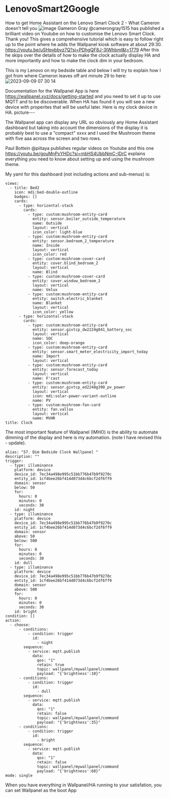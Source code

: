 # LenovoSmart2Google

How to get Home Assistant on the Lenovo Smart Clock 2 - What Cameron doesn't tell you
![image](https://github.com/PhillyGilly/LenovoSmart2Google/assets/56273663/2236ede7-44ed-41d8-9d9c-1258f030f9b4)
Gameron Gray @camerongray1515 has published a brilliant video on Youtube on how to customise the Lenovo Smart Clock. Thank you!
This gives a comprehensive tutorial which is easy to follow right up to the point where he adds the Wallpanel kiosk software at about 29:30.
https://youtu.be/uSHpvbbvz7Q?si=PDhgQF8J-3IWhbml&t=1779
After this he skips over the details of how to make the clock actually display HA and more importantly and how to make the clock dim in your bedroom.

This is my Lenovo on my bedside table and below I will try to explain how I got from where Cameron leaves off ant minute 29 to here:
![2023-09-09 07 30 14](https://github.com/PhillyGilly/LenovoSmart2Google/assets/56273663/f8ce972c-8bd8-4b7c-b9d4-4e2babac02c1)

Documentation for the Wallpanel App is here https://wallpanel.xyz/docs/getting-started and you need to set it up to use MQTT and to be discoverable. When HA has found it you will see a new device with properites that will be useful later.
Here is my clock device in HA.
picture---

The Wallpanel app can display any URL so obviously any Home Assistant dashboard but taking into account the dimensions of the display it is probably best to use a "compact" xxxx and I used the Mushroom theme with five aaa across the screen and two rows.

Paul Bottein @piitaya publishes regular videos on Youtube and this one https://youtu.be/gouMnPxYHDc?si=mbHS4UbbNmC-IDrC explains everything you need to know about setting up and using the mushroom theme.

My yaml for this dashboard (not including actions and sub-menus) is:

```
views:
  - title: Bed2
    icon: mdi:bed-double-outline
    badges: []
    cards:
      - type: horizontal-stack
        cards:
          - type: custom:mushroom-entity-card
            entity: sensor.boiler_outside_temperature
            name: Outside
            layout: vertical
            icon_color: light-blue
          - type: custom:mushroom-entity-card
            entity: sensor.bedroom_2_temperature
            name: Inside
            layout: vertical
            icon_color: red
          - type: custom:mushroom-cover-card
            entity: cover.blind_bedroom_2
            layout: vertical
            name: Blind
          - type: custom:mushroom-cover-card
            entity: cover.window_bedroom_2
            layout: vertical
            name: Velux
          - type: custom:mushroom-entity-card
            entity: switch.electric_blanket
            name: Blanket
            layout: vertical
            icon_color: yellow
      - type: horizontal-stack
        cards:
          - type: custom:mushroom-entity-card
            entity: sensor.givtcp_dw2224g041_battery_soc
            layout: vertical
            name: SOC
            icon_color: deep-orange
          - type: custom:mushroom-entity-card
            entity: sensor.smart_meter_electricity_import_today
            name: Import
            layout: vertical
          - type: custom:mushroom-entity-card
            entity: sensor.forecast_today
            layout: vertical
            name: F'cast
          - type: custom:mushroom-entity-card
            entity: sensor.givtcp_ed2248g390_pv_power
            layout: vertical
            icon: mdi:solar-power-variant-outline
            name: PV
          - type: custom:mushroom-fan-card
            entity: fan.vallox
            layout: vertical
            name: MVHR
title: Clock
```

The most important feature of Wallpanel (IMHO) is the ability to automate dimming of the display and here is my automation.
(note I have revised this - update).
```
alias: "57. Dim Bedside Clock Wallpanel "
description: ""
trigger:
  - type: illuminance
    platform: device
    device_id: 7ec34a498e995c51bb776b47b9f9270c
    entity_id: 1cf4bee26bf414d073d4c6bcf2df6ff9
    domain: sensor
    below: 50
    for:
      hours: 0
      minutes: 0
      seconds: 30
    id: night
  - type: illuminance
    platform: device
    device_id: 7ec34a498e995c51bb776b47b9f9270c
    entity_id: 1cf4bee26bf414d073d4c6bcf2df6ff9
    domain: sensor
    above: 50
    below: 500
    for:
      hours: 0
      minutes: 0
      seconds: 30
    id: dull
  - type: illuminance
    platform: device
    device_id: 7ec34a498e995c51bb776b47b9f9270c
    entity_id: 1cf4bee26bf414d073d4c6bcf2df6ff9
    domain: sensor
    above: 500
    for:
      hours: 0
      minutes: 0
      seconds: 30
    id: bright
condition: []
action:
  - choose:
      - conditions:
          - condition: trigger
            id:
              - night
        sequence:
          - service: mqtt.publish
            data:
              qos: "1"
              retain: true
              topic: wallpanel/mywallpanel/command
              payload: "{'brightness':10}"
      - conditions:
          - condition: trigger
            id:
              - dull
        sequence:
          - service: mqtt.publish
            data:
              qos: "1"
              retain: false
              topic: wallpanel/mywallpanel/command
              payload: "{'brightness':35}"
      - conditions:
          - condition: trigger
            id:
              - bright
        sequence:
          - service: mqtt.publish
            data:
              qos: "1"
              retain: false
              topic: wallpanel/mywallpanel/command
              payload: "{'brightness':60}"
mode: single
```


When you have everything in Wallpanel/HA running to your satisfation, you can set Wallpanel as the boot App 

